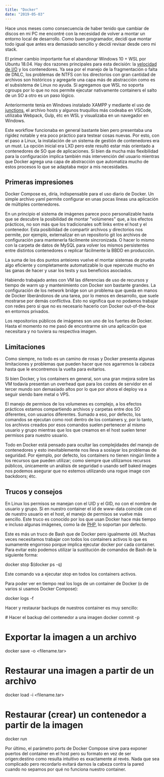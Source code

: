 ```yaml
---
title: "Docker"
date: "2019-05-03"
---
```


Hace unos meses como consecuencia de haber tenido que cambiar de discos en mi PC me encontré con la necesidad de volver a montar un entorno local de desarrollo. Como buen programador, decidí que montar todo igual que antes era demasiado sencillo y decidí revisar desde cero mi stack.

El primer cambio importante fue el abandonar Windows 10 + WSL por Ubuntu 18.04. Hay dos razones principales para esta decisión: la [velocidad de I/O](https://rvaccaro.com.ar/2018/04/rendimiento-de-wsl/) y los contenedores. Ya sea por el manejo de la fragmentación o falta de DNLC, los problemas de NTFS con los directorios con gran cantidad de archivos son históricos y agregarle una capa más de abstracción como es el subsistema de Linux no ayuda. Si agregamos que WSL no soporta cgroups por lo que no nos permite ejecutar nativamente containers el salto de un SO a otro es un paso lógico.

Anteriormente tenía en Windows instalado XAMPP y mediante el uso de [junctions](https://docs.microsoft.com/en-us/windows/desktop/fileio/hard-links-and-junctions), el archivo hosts y algunos truquillos más codeaba en VSCode, utilizaba Webpack, Gulp, étc en WSL y visualizaba en un navegador en Windows.

Este workflow funcionaba en general bastante bien pero presentaba una rigidez notable y era poco práctico para testear cosas nuevas. Por esto, con el paso a Linux, la instalación de un sistema de gestión de contenedores era un must. La opción inicial era LXD pero este resultó estar más orientado a contenedores de SO que de aplicaciones. Si bien da mucha más flexibilidad para la configuración implica también más intervención del usuario mientras que Docker agrega una capa de abstracción que automatiza mucho de estos procesos lo que se adaptaba mejor a mis necesidades.

## Primeras impresiones

Docker Compose es, diría, indispensable para el uso diario de Docker. Un simple archivo yaml permite configurar en unas pocas líneas una aplicación de múltiples contenedores.

En un principio el sistema de imágenes parece poco personalizable hasta que se descubre la posibilidad de montar "volúmenes" que, a los efectos prácticos, no son más que los tradicionales soft links entre el host y el contenedor. Esta posibilidad de compartir archivos y directorios nos permite, por ejemplo, externalizar en un repositorio git los archivos de configuración para mantenerla fácilmente sincronizada. O hacer lo mismo con la carpeta de datos de MySQL para volver los mismos persistentes entre distintos contenedores o replicar fácilmente la BBDD en producción.

La suma de los dos puntos anteiores vuelve el montar sistemas de prueba algo eficiente y completamente automatizable lo que repercute mucho en las ganas de hacer y usar los tests y sus beneficios asociados.

Habiendo trabajado antes con VM las diferencias de uso de recursos y tiempo de warm up y mantenimiento con Docker son bastante grandes. La configuración de los network bridge son un problema que queda en manos de Docker liberándonos de una tarea, por lo menos en desarrollo, que suele mostrarse por demás conflictiva. Esto no significa que no podamos trabajar con redes pero si que no es necesario hacerlo con Docker out-of-the-box en entornos privados.

Los repositorios públicos de imágenes son uno de los fuertes de Docker. Hasta el momento no me pasó de encontrarme sin una aplicación que necesitara y no tuviera su respectiva imagen.

## Limitaciones

Como siempre, no todo es un camino de rosas y Docker presenta algunas limitaciones y problemas que pueden hacer que nos agarremos la cabeza hasta que le encontremos la vuelta para evitarlos.

Si bien Docker, y los containers en general, son una gran mejora sobre las VM todavía presentan un overhead que para los costes de servidor en el tercer mundo son demasiado altos por lo que por ahora el deploy va a seguir siendo bare metal o VPS.

El manejo de permisos de los volumenes es complejo, a los efectos prácticos estamos compartiendo archivos y carpetas entre dos SO diferentes, con usuarios diferentes. Sumado a eso, por defecto, los comandos se ejecutan como root dentro de los containers y, por lo tanto, los archivos creados por esos comandos suelen pertenecer al mismo usuario y grupo mientras que los que creamos en el host suelen tener permisos para nuestro usuario.

Todo en Docker está pensado para ocultar las complejidades del manejo de contenedores y esto inevitablemente nos lleva a soslayar los problemas de seguridad. Por ejemplo, por defecto, los containers no tienen ningún límite a los recursos que pueden utilizar; como siempre que utilizamos recursos públicos, únicamente un análisis de seguridad o usando self baked images nos podemos asegurar que no estemos utilizando una rogue image con backdoors; étc.

## Trucos y consejos

En Linux los permisos se manejan con el UID y el GID, no con el nombre de usuario y grupo. Si en nuestro container el id de www-data coincide con el de nuestro usuario en el host, el manejo de permisos se vuelve más sencillo. Este truco es conocido por los que usan Docker hace más tiempo e incluso algunas imágenes, como la de [PHP](https://hub.docker.com/_/php/), lo soportan por defecto.

Este es más un truco de Bash que de Docker pero igualmente útil. Muchas veces necesitamos trabajar con todos los containers activos lo que es sumamente engorroso porque implica ejecutar docker por cada container. Para evitar esto podemos utilizar la sustitución de comandos de Bash de la siguiente forma:

docker stop $(docker ps -q)

Este comando va a ejecutar stop en todos los containers activos.

Para poder ver en tiempo real los logs de un container de Docker (o de varios si usamos Docker Compose):

docker logs -f <contenedor>

Hacer y restaurar backups de nuestros container es muy sencillo:

\# Hacer el backup del contenedor a una imagen
docker commit -p <container id> <image name>

# Exportar la imagen a un archivo
docker save -o <filename.tar> <image name>

# Restaurar una imagen a partir de un archivo
docker load -i <filename.tar>

# Restaurar (crear) un contenedor a partir de la imagen
docker run <image name>

Por último, el parámetro ports de Docker Compose sirve para exponer puertos del container en el host pero su formato en vez de ser origen:destino como resulta intuitivo es exactamente al revés. Nada que sea complicado pero recordarlo evitará darnos la cabeza contra la pared cuando no sepamos por qué no funciona nuestro container.
